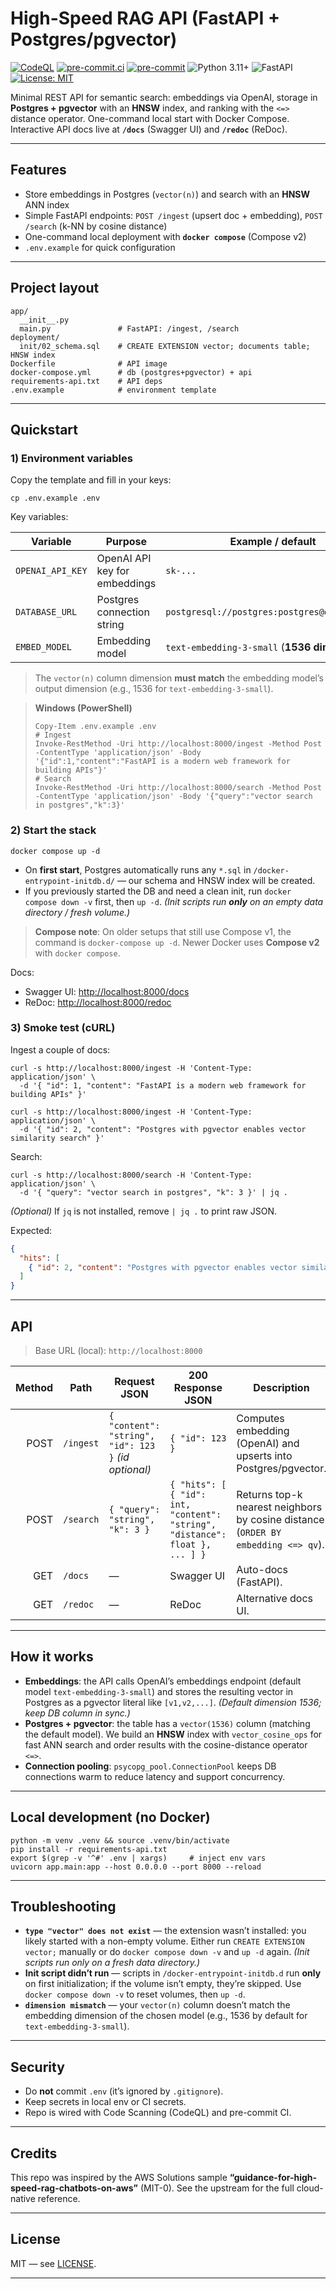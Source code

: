 # High-Speed RAG API (FastAPI + Postgres/pgvector)

[![CodeQL](https://github.com/DonBV/high-speed-rag-chatbot/actions/workflows/codeql.yml/badge.svg?branch=main)](https://github.com/DonBV/high-speed-rag-chatbot/actions/workflows/codeql.yml)
[![pre-commit.ci](https://results.pre-commit.ci/badge/github/DonBV/high-speed-rag-chatbot/main.svg)](https://results.pre-commit.ci/latest/github/DonBV/high-speed-rag-chatbot/main)
[![pre-commit](https://github.com/DonBV/high-speed-rag-chatbot/actions/workflows/pre-commit.yml/badge.svg?branch=main)](https://github.com/DonBV/high-speed-rag-chatbot/actions/workflows/pre-commit.yml)
![Python 3.11+](https://img.shields.io/badge/python-3.11%2B-blue.svg)
![FastAPI](https://img.shields.io/badge/FastAPI-async-green.svg)
[![License: MIT](https://img.shields.io/badge/license-MIT-yellow.svg)](./LICENSE)

Minimal REST API for semantic search: embeddings via OpenAI, storage in **Postgres + pgvector** with an **HNSW** index, and ranking with the `<=>` distance operator. One-command local start with Docker Compose.
Interactive API docs live at **`/docs`** (Swagger UI) and **`/redoc`** (ReDoc).

---

## Features

* Store embeddings in Postgres (`vector(n)`) and search with an **HNSW** ANN index
* Simple FastAPI endpoints: `POST /ingest` (upsert doc + embedding), `POST /search` (k-NN by cosine distance)
* One-command local deployment with **`docker compose`** (Compose v2)
* `.env.example` for quick configuration

---

## Project layout

```
app/
  __init__.py
  main.py               # FastAPI: /ingest, /search
deployment/
  init/02_schema.sql    # CREATE EXTENSION vector; documents table; HNSW index
Dockerfile              # API image
docker-compose.yml      # db (postgres+pgvector) + api
requirements-api.txt    # API deps
.env.example            # environment template
```

---

## Quickstart

### 1) Environment variables

Copy the template and fill in your keys:

```
cp .env.example .env
```

Key variables:

| Variable         | Purpose                       | Example / default                            |
| ---------------- | ----------------------------- | -------------------------------------------- |
| `OPENAI_API_KEY` | OpenAI API key for embeddings | `sk-...`                                     |
| `DATABASE_URL`   | Postgres connection string    | `postgresql://postgres:postgres@db:5432/rag` |
| `EMBED_MODEL`    | Embedding model               | `text-embedding-3-small` (**1536 dims**)     |

> The `vector(n)` column dimension **must match** the embedding model’s output dimension (e.g., 1536 for `text-embedding-3-small`).

> **Windows (PowerShell)**
>
> ```
> Copy-Item .env.example .env
> # Ingest
> Invoke-RestMethod -Uri http://localhost:8000/ingest -Method Post -ContentType 'application/json' -Body '{"id":1,"content":"FastAPI is a modern web framework for building APIs"}'
> # Search
> Invoke-RestMethod -Uri http://localhost:8000/search -Method Post -ContentType 'application/json' -Body '{"query":"vector search in postgres","k":3}'
> ```

### 2) Start the stack

```
docker compose up -d
```

* On **first start**, Postgres automatically runs any `*.sql` in `/docker-entrypoint-initdb.d/` — our schema and HNSW index will be created.
* If you previously started the DB and need a clean init, run `docker compose down -v` first, then `up -d`.
  *(Init scripts run **only** on an empty data directory / fresh volume.)*

> **Compose note**: On older setups that still use Compose v1, the command is `docker-compose up -d`. Newer Docker uses **Compose v2** with `docker compose`.

Docs:

* Swagger UI: [http://localhost:8000/docs](http://localhost:8000/docs)
* ReDoc: [http://localhost:8000/redoc](http://localhost:8000/redoc)

### 3) Smoke test (cURL)

Ingest a couple of docs:

```
curl -s http://localhost:8000/ingest -H 'Content-Type: application/json' \
  -d '{ "id": 1, "content": "FastAPI is a modern web framework for building APIs" }'

curl -s http://localhost:8000/ingest -H 'Content-Type: application/json' \
  -d '{ "id": 2, "content": "Postgres with pgvector enables vector similarity search" }'
```

Search:

```
curl -s http://localhost:8000/search -H 'Content-Type: application/json' \
  -d '{ "query": "vector search in postgres", "k": 3 }' | jq .
```

*(Optional)* If `jq` is not installed, remove `| jq .` to print raw JSON.

Expected:

```json
{
  "hits": [
    { "id": 2, "content": "Postgres with pgvector enables vector similarity search", "distance": 0.12 }
  ]
}
```

---

## API

> Base URL (local): `http://localhost:8000`

| Method | Path      | Request JSON                                         | 200 Response JSON                                                            | Description                                                                       |
| -----: | --------- | ---------------------------------------------------- | ---------------------------------------------------------------------------- | --------------------------------------------------------------------------------- |
|   POST | `/ingest` | `{ "content": "string", "id": 123 }` *(id optional)* | `{ "id": 123 }`                                                              | Computes embedding (OpenAI) and upserts into Postgres/pgvector.                   |
|   POST | `/search` | `{ "query": "string", "k": 3 }`                      | `{ "hits": [ { "id": int, "content": "string", "distance": float }, ... ] }` | Returns top-k nearest neighbors by cosine distance (`ORDER BY embedding <=> qv`). |
|    GET | `/docs`   | —                                                    | Swagger UI                                                                   | Auto-docs (FastAPI).                                                              |
|    GET | `/redoc`  | —                                                    | ReDoc                                                                        | Alternative docs UI.                                                              |

---

## How it works

* **Embeddings**: the API calls OpenAI’s embeddings endpoint (default model `text-embedding-3-small`) and stores the resulting vector in Postgres as a pgvector literal like `[v1,v2,...]`. *(Default dimension 1536; keep DB column in sync.)*
* **Postgres + pgvector**: the table has a `vector(1536)` column (matching the default model). We build an **HNSW** index with `vector_cosine_ops` for fast ANN search and order results with the cosine-distance operator `<=>`.
* **Connection pooling**: `psycopg_pool.ConnectionPool` keeps DB connections warm to reduce latency and support concurrency.

---

## Local development (no Docker)

```
python -m venv .venv && source .venv/bin/activate
pip install -r requirements-api.txt
export $(grep -v '^#' .env | xargs)     # inject env vars
uvicorn app.main:app --host 0.0.0.0 --port 8000 --reload
```

---

## Troubleshooting

* **`type "vector" does not exist`** — the extension wasn’t installed: you likely started with a non-empty volume. Either run `CREATE EXTENSION vector;` manually or do `docker compose down -v` and `up -d` again. *(Init scripts run only on a fresh data directory.)*
* **Init script didn’t run** — scripts in `/docker-entrypoint-initdb.d` run **only** on first initialization; if the volume isn’t empty, they’re skipped. Use `docker compose down -v` to reset volumes, then `up -d`.
* **`dimension mismatch`** — your `vector(n)` column doesn’t match the embedding dimension of the chosen model (e.g., 1536 by default for `text-embedding-3-small`).

---

## Security

* Do **not** commit `.env` (it’s ignored by `.gitignore`).
* Keep secrets in local env or CI secrets.
* Repo is wired with Code Scanning (CodeQL) and pre-commit CI.

---

## Credits

This repo was inspired by the AWS Solutions sample **“guidance-for-high-speed-rag-chatbots-on-aws”** (MIT-0). See the upstream for the full cloud-native reference.

---

## License

MIT — see [LICENSE](./LICENSE).

---
